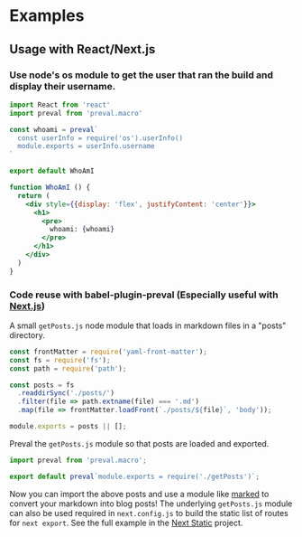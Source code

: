 # Examples

## Usage with React/Next.js

### Use node's os module to get the user that ran the build and display their username.

```jsx
import React from 'react'
import preval from 'preval.macro'

const whoami = preval`
  const userInfo = require('os').userInfo()
  module.exports = userInfo.username
`

export default WhoAmI

function WhoAmI () {
  return (
    <div style={{display: 'flex', justifyContent: 'center'}}>
      <h1>
        <pre>
          whoami: {whoami}
        </pre>
      </h1>
    </div>
  )
}
```

### Code reuse with babel-plugin-preval (Especially useful with [Next.js](https://github.com/zeit/next.js))

A small `getPosts.js` node module that loads in markdown files in a "posts" directory.
```js
const frontMatter = require('yaml-front-matter');
const fs = require('fs');
const path = require('path');

const posts = fs
  .readdirSync('./posts/')
  .filter(file => path.extname(file) === '.md')
  .map(file => frontMatter.loadFront(`./posts/${file}`, 'body'));

module.exports = posts || [];
```

Preval the `getPosts.js` module so that posts are loaded and exported.
```js
import preval from 'preval.macro';

export default preval`module.exports = require('./getPosts')`;
```

Now you can import the above posts and use a module like [marked](https://github.com/chjj/marked) to convert your markdown into blog posts! The underlying `getPosts.js` module can also be used required in `next.config.js` to build the static list of routes for `next export`. See the full example in the [Next Static](https://github.com/infiniteluke/next-static) project.
